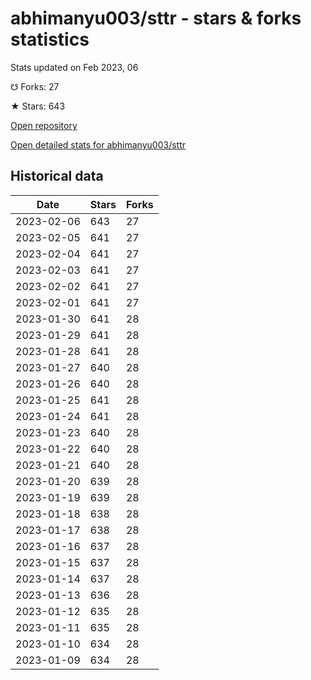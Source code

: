 # abhimanyu003/sttr - stars & forks statistics

Stats updated on Feb 2023, 06

☋ Forks: 27

★ Stars: 643

[Open repository](https://github.com/abhimanyu003/sttr)

[Open detailed stats for abhimanyu003/sttr](https://reviewgithub.com/rep/abhimanyu003/sttr)

## Historical data
| Date | Stars | Forks |
|------|-------|-------|
| 2023-02-06 | 643 | 27 | 
| 2023-02-05 | 641 | 27 | 
| 2023-02-04 | 641 | 27 | 
| 2023-02-03 | 641 | 27 | 
| 2023-02-02 | 641 | 27 | 
| 2023-02-01 | 641 | 27 | 
| 2023-01-30 | 641 | 28 | 
| 2023-01-29 | 641 | 28 | 
| 2023-01-28 | 641 | 28 | 
| 2023-01-27 | 640 | 28 | 
| 2023-01-26 | 640 | 28 | 
| 2023-01-25 | 641 | 28 | 
| 2023-01-24 | 641 | 28 | 
| 2023-01-23 | 640 | 28 | 
| 2023-01-22 | 640 | 28 | 
| 2023-01-21 | 640 | 28 | 
| 2023-01-20 | 639 | 28 | 
| 2023-01-19 | 639 | 28 | 
| 2023-01-18 | 638 | 28 | 
| 2023-01-17 | 638 | 28 | 
| 2023-01-16 | 637 | 28 | 
| 2023-01-15 | 637 | 28 | 
| 2023-01-14 | 637 | 28 | 
| 2023-01-13 | 636 | 28 | 
| 2023-01-12 | 635 | 28 | 
| 2023-01-11 | 635 | 28 | 
| 2023-01-10 | 634 | 28 | 
| 2023-01-09 | 634 | 28 | 

